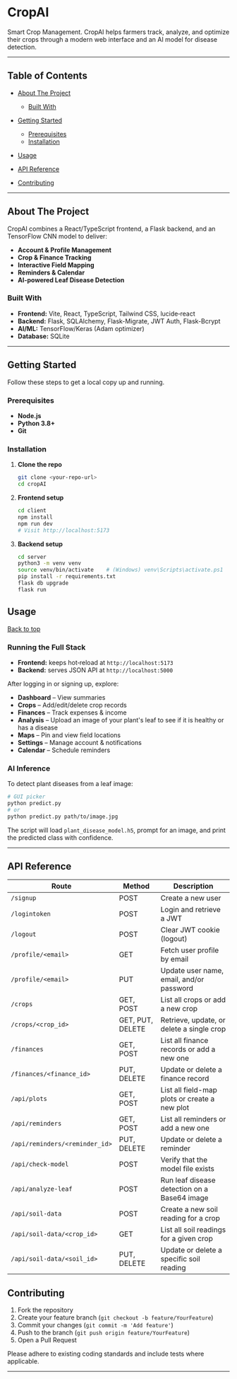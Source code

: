 # CropAI

Smart Crop Management. CropAI helps farmers track, analyze, and optimize their crops through a modern web interface and an AI model for disease detection.

---

## Table of Contents

* [About The Project](#about-the-project)

  * [Built With](#built-with)
* [Getting Started](#getting-started)

  * [Prerequisites](#prerequisites)
  * [Installation](#installation)
* [Usage](#usage)
* [API Reference](#api-reference)
* [Contributing](#contributing)

---

## About The Project

CropAI combines a React/TypeScript frontend, a Flask backend, and an TensorFlow CNN model to deliver:

* **Account & Profile Management**
* **Crop & Finance Tracking**
* **Interactive Field Mapping**
* **Reminders & Calendar**
* **AI-powered Leaf Disease Detection**

### Built With

* **Frontend:** Vite, React, TypeScript, Tailwind CSS, lucide‑react
* **Backend:** Flask, SQLAlchemy, Flask-Migrate, JWT Auth, Flask-Bcrypt
* **AI/ML:** TensorFlow/Keras (Adam optimizer)
* **Database:** SQLite

---

## Getting Started

Follow these steps to get a local copy up and running.

### Prerequisites

* **Node.js** 
* **Python 3.8+**
* **Git**

### Installation

1. **Clone the repo**

   ```bash
   git clone <your‑repo‑url>
   cd cropAI
   ```

2. **Frontend setup**

   ```bash
   cd client
   npm install
   npm run dev
   # Visit http://localhost:5173
   ```

3. **Backend setup**

   ```bash
   cd server
   python3 -m venv venv
   source venv/bin/activate    # (Windows) venv\Scripts\activate.ps1
   pip install -r requirements.txt
   flask db upgrade          
   flask run                
   ```

## Usage

[Back to top](#table-of-contents)

### Running the Full Stack

* **Frontend:** keeps hot‑reload at `http://localhost:5173`
* **Backend:** serves JSON API at `http://localhost:5000`

After logging in or signing up, explore:

* **Dashboard** – View summaries
* **Crops** – Add/edit/delete crop records
* **Finances** – Track expenses & income
* **Analysis** – Upload an image of your plant's leaf to see if it is healthy or has a disease
* **Maps** – Pin and view field locations
* **Settings** – Manage account & notifications
* **Calendar** – Schedule reminders


### AI Inference

To detect plant diseases from a leaf image:

```bash
# GUI picker
python predict.py
# or
python predict.py path/to/image.jpg
```

The script will load `plant_disease_model.h5`, prompt for an image, and print the predicted class with confidence.

---

## API Reference

| Route                             | Method         | Description                                                      |
| --------------------------------- | -------------- | ---------------------------------------------------------------- |
| `/signup`                         | POST           | Create a new user                                                |
| `/logintoken`                     | POST           | Login and retrieve a JWT                                         |
| `/logout`                         | POST           | Clear JWT cookie (logout)                                        |
| `/profile/<email>`                | GET            | Fetch user profile by email                                      |
| `/profile/<email>`                | PUT            | Update user name, email, and/or password                         |
| `/crops`                          | GET, POST      | List all crops or add a new crop                                 |
| `/crops/<crop_id>`                | GET, PUT, DELETE | Retrieve, update, or delete a single crop                      |
| `/finances`                       | GET, POST      | List all finance records or add a new one                        |
| `/finances/<finance_id>`          | PUT, DELETE    | Update or delete a finance record                                |
| `/api/plots`                      | GET, POST      | List all field-map plots or create a new plot                    |
| `/api/reminders`                  | GET, POST      | List all reminders or add a new one                              |
| `/api/reminders/<reminder_id>`    | PUT, DELETE    | Update or delete a reminder                                      |
| `/api/check-model`                | POST           | Verify that the model file exists                                |
| `/api/analyze-leaf`               | POST           | Run leaf disease detection on a Base64 image                     |
| `/api/soil-data`                  | POST           | Create a new soil reading for a crop                             |
| `/api/soil-data/<crop_id>`        | GET            | List all soil readings for a given crop                          |
| `/api/soil-data/<soil_id>`        | PUT, DELETE    | Update or delete a specific soil reading                         |


## Contributing

1. Fork the repository
2. Create your feature branch (`git checkout -b feature/YourFeature`)
3. Commit your changes (`git commit -m 'Add feature'`)
4. Push to the branch (`git push origin feature/YourFeature`)
5. Open a Pull Request

Please adhere to existing coding standards and include tests where applicable.

---
